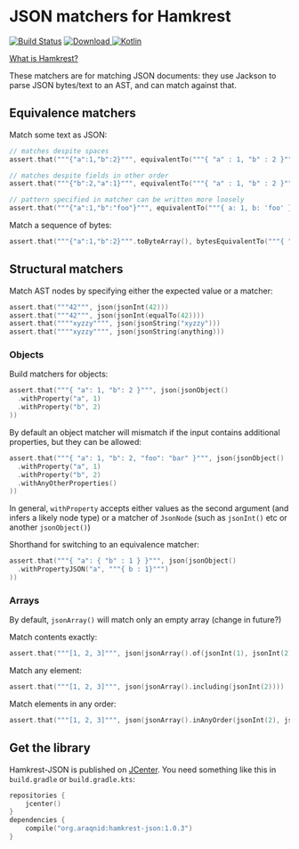 JSON matchers for Hamkrest
==========================

[ ![Build Status](https://travis-ci.org/araqnid/hamkrest-json.svg?branch=master)](https://travis-ci.org/araqnid/hamkrest-json) [ ![Download](https://api.bintray.com/packages/araqnid/maven/hamkrest-json/images/download.svg) ](https://bintray.com/araqnid/maven/hamkrest-json/_latestVersion) [ ![Kotlin](https://img.shields.io/badge/kotlin-1.2.0-blue.svg)](http://kotlinlang.org)

[What is Hamkrest?](https://github.com/npryce/hamkrest)

These matchers are for matching JSON documents: they use Jackson to parse JSON bytes/text to an
AST, and can match against that.

Equivalence matchers
--------------------

Match some text as JSON:

```kotlin
// matches despite spaces
assert.that("""{"a":1,"b":2}""", equivalentTo("""{ "a" : 1, "b" : 2 }"""))
```

```kotlin
// matches despite fields in other order
assert.that("""{"b":2,"a":1}""", equivalentTo("""{ "a" : 1, "b" : 2 }"""))
```

```kotlin
// pattern specified in matcher can be written more loosely
assert.that("""{"a":1,"b":"foo"}""", equivalentTo("""{ a: 1, b: 'foo' }"""))
```

Match a sequence of bytes:

```kotlin
assert.that("""{"a":1,"b":2}""".toByteArray(), bytesEquivalentTo("""{ "a" : 1, "b" : 2 }"""))
```

Structural matchers
-------------------

Match AST nodes by specifying either the expected value or a matcher:

```kotlin
assert.that("""42""", json(jsonInt(42)))
assert.that("""42""", json(jsonInt(equalTo(42))))
assert.that(""""xyzzy"""", json(jsonString("xyzzy")))
assert.that(""""xyzzy"""", json(jsonString(anything)))
```

### Objects

Build matchers for objects:

```kotlin
assert.that("""{ "a": 1, "b": 2 }""", json(jsonObject()
  .withProperty("a", 1)
  .withProperty("b", 2)
))
```

By default an object matcher will mismatch if the input contains additional properties, but
they can be allowed:

```kotlin
assert.that("""{ "a": 1, "b": 2, "foo": "bar" }""", json(jsonObject()
  .withProperty("a", 1)
  .withProperty("b", 2)
  .withAnyOtherProperties()
))
```

In general, `withProperty` accepts either values as the second argument (and infers a
likely node type) or a matcher of `JsonNode` (such as `jsonInt()` etc or another `jsonObject()`)

Shorthand for switching to an equivalence matcher:

```kotlin
assert.that("""{ "a": { "b" : 1 } }""", json(jsonObject()
  .withPropertyJSON("a", """{ b : 1}""")
))
```

### Arrays

By default, `jsonArray()` will match only an empty array (change in future?)

Match contents exactly:

```kotlin
assert.that("""[1, 2, 3]""", json(jsonArray().of(jsonInt(1), jsonInt(2), jsonInt(3))))
```

Match any element:

```kotlin
assert.that("""[1, 2, 3]""", json(jsonArray().including(jsonInt(2))))
```

Match elements in any order:

```kotlin
assert.that("""[1, 2, 3]""", json(jsonArray().inAnyOrder(jsonInt(2), jsonInt(1), jsonInt(3))))
```


Get the library
---------------

Hamkrest-JSON is published on [JCenter](https://bintray.com/bintray/jcenter). You need something like this in
`build.gradle` or `build.gradle.kts`:

```kotlin
repositories {
    jcenter()
}
dependencies {
    compile("org.araqnid:hamkrest-json:1.0.3")
}
```
